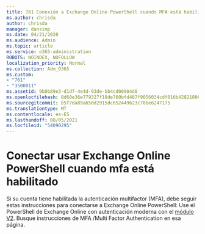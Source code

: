 ```yaml
---
title: 761 Conexión a Exchange Online PowerShell cuando MFA está habilitado
ms.author: chrisda
author: chrisda
manager: dansimp
ms.date: 04/21/2020
ms.audience: Admin
ms.topic: article
ms.service: o365-administration
ROBOTS: NOINDEX, NOFOLLOW
localization_priority: Normal
ms.collection: Adm_O365
ms.custom:
- "761"
- "3500011"
ms.assetid: 9b0b89e3-d1d7-4e4d-93de-bb4cd00904d8
ms.openlocfilehash: 8d60e36e779327f18de760bfd487f9056034cdf016b4282180648906277f6d2d
ms.sourcegitcommit: b5f7da89a650d2915dc652449623c78be6247175
ms.translationtype: MT
ms.contentlocale: es-ES
ms.lasthandoff: 08/05/2021
ms.locfileid: "54090295"
---
```

# <a name="connect-to-exchange-online-powershell-when-mfa-is-enabled"></a>Conectar usar Exchange Online PowerShell cuando mfa está habilitado

Si su cuenta tiene habilitada la autenticación multifactor (MFA), debe seguir estas instrucciones para conectarse a Exchange Online PowerShell: Use el PowerShell de Exchange Online con autenticación moderna con el [módulo V2](https://aka.ms/exops-docs). Busque instrucciones de MFA /Multi Factor Authentication en esa página.
